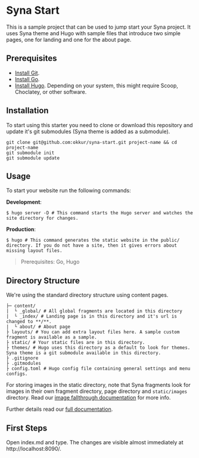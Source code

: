 # Syna Start

This is a sample project that can be used to jump start your Syna project. It uses Syna theme and Hugo with sample files that introduce two simple pages, one for landing and one for the about page.

## Prerequisites
- [Install Git](https://git-scm.com/downloads).
- [Install Go](https://golang.org/doc/install).
- [Install Hugo](https://gohugo.io/getting-started/installing/). Depending on your system, this might require Scoop, Choclatey, or other software.

## Installation

To start using this starter you need to clone or download this repository and update it's git submodules (Syna theme is added as a submodule).

```
git clone git@github.com:okkur/syna-start.git project-name && cd project-name
git submodule init
git submodule update
```

## Usage

To start your website run the following commands:

**Development**:
```
$ hugo server -D # This command starts the Hugo server and watches the site directory for changes.
```

**Production**:
```
$ hugo # This command generates the static website in the public/ directory. If you do not have a site, then it gives errors about missing layout files.
```

> Prerequisites: Go, Hugo

## Directory Structure

We're using the standard directory structure using content pages.

```
├─ content/
|  └ _global/ # All global fragments are located in this directory
|  └ _index/ # Landing page is in this directory and it's url is changed to **/**.
|  └ about/ # About page
├ layouts/ # You can add extra layout files here. A sample custom fragment is available as a sample.
├ static/ # Your static files are in this directory.
├ themes/ # Hugo uses this directory as a default to look for themes. Syna theme is a git submodule available in this directory.
├ .gitignore
├ .gitmodules
├ config.toml # Hugo config file containing general settings and menu configs.
```

For storing images in the static directory, note that Syna fragments look for
images in their own fragment directory, page directory and `static/images`
directory. Read our [image fallthrough documentation](https://syna.okkur.org/docs/image-fallthrough/) for more info.

Further details read our [full documentation](https://syna.okkur.org/docs).

## First Steps

Open index.md and type. The changes are visible almost immediately at http://localhost:8090/.
